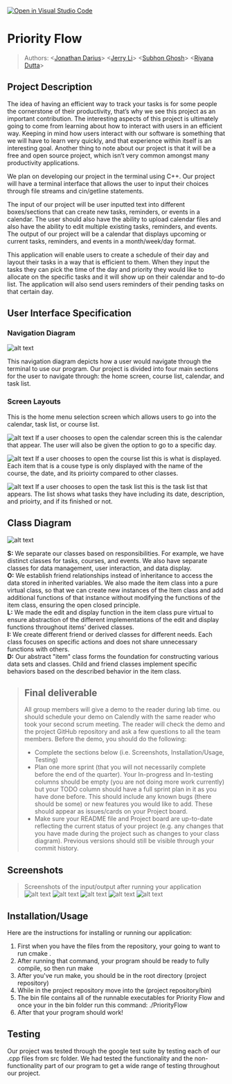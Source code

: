 [![Open in Visual Studio Code](https://classroom.github.com/assets/open-in-vscode-718a45dd9cf7e7f842a935f5ebbe5719a5e09af4491e668f4dbf3b35d5cca122.svg)](https://classroom.github.com/online_ide?assignment_repo_id=10960404&assignment_repo_type=AssignmentRepo)
# Priority Flow
 
 > Authors: \<[Jonathan Darius](https://github.com/Arkes123)\> \<[Jerry Li](https://github.com/Jeli04)\> \<[Subhon Ghosh](https://github.com/subGho)\> \<[Riyana Dutta](https://github.com/RiyanaD)\>

## Project Description

The idea of having an efficient way to track your tasks is for some people the cornerstone of their productivity, that’s why we see this project as an important contribution. The interesting aspects of this project is ultimately going to come from learning about how to interact with users in an efficient way. Keeping in mind how users interact with our software is something that we will have to learn very quickly, and that experience within itself is an interesting goal. Another thing to note about our project is that it will be a free and open source project, which isn’t very common amongst many productivity applications.

We plan on developing our project in the terminal using C++. Our project will have a terminal interface that allows the user to input their choices through file streams and cin/getline statements.

The input of our project will be user inputted text into different boxes/sections that can create new tasks, reminders, or events in a calendar. The user should also have the ability to upload calendar files and also have the ability to edit multiple existing tasks, reminders, and events. 
The output of our project will be a calendar that displays upcoming or current tasks, reminders, and events in a month/week/day format. 

This application will enable users to create a schedule of their day and layout their tasks in a way that is efficient to them. When they input the tasks they can pick the time of the day and priority they would like to allocate on the specific tasks and it will show up on their calendar and to-do list. The application will also send users reminders of their pending tasks on that certain day. 

## User Interface Specification

### Navigation Diagram
![alt text](https://github.com/cs100/final-project-sghos026-jli793-rdutt010-jdari003/blob/master/images/updatedNavDiagram.png?raw=true)

This navigation diagram depicts how a user would navigate through the terminal to use our program. Our project is divided into four main sections for the user to navigate through: the home screen, course list, calendar, and task list. 

### Screen Layouts

This is the home menu selection screen which allows users to go into the calendar, task list, or course list.




![alt text](https://github.com/cs100/final-project-sghos026-jli793-rdutt010-jdari003/blob/master/images/currScreenLayout1.png?raw=true)
If a user chooses to open the calendar screen this is the calendar that appear. The user will also be given the option to go to a specific day.




![alt text](https://github.com/cs100/final-project-sghos026-jli793-rdutt010-jdari003/blob/master/images/currScreen2.png?raw=true)
If a user chooses to open the course list this is what is displayed. Each item that is a couse type is only displayed with the name of the course, the date, and its prioirty compared to other classes.




![alt text](https://github.com/cs100/final-project-sghos026-jli793-rdutt010-jdari003/blob/master/images/screen-layout-4.png?raw=true)
If a user chooses to open the task list this is the task list that appears. The list shows what tasks they have including its date, description, and prioirty, and if its finished or not.



## Class Diagram
![alt text](https://github.com/cs100/final-project-sghos026-jli793-rdutt010-jdari003/blob/master/images/class-diagram.drawio-2.png?raw=true)

**S:** We separate our classes based on responsibilities. For example, we have distinct classes for tasks, courses, and events. We also have separate classes for data management, user interaction, and data display. <br>
**O:** We establish friend relationships instead of inheritance to access the data stored in inherited variables. We also made the item class into a pure virtual class, so that we can create new instances of the Item class and add additional functions of that instance without modifying the functions of the item class, ensuring the open closed principle.
<br>
**L:** We made the edit and display function in the item class pure virtual to ensure abstraction of the different implementations of the edit and display functions throughout items’ derived classes.<br>
**I:** We create different friend or derived classes for different needs. Each class focuses on specific actions and does not share unnecessary functions with others.<br>
**D:** Our abstract "item" class forms the foundation for constructing various data sets and classes. Child and friend classes implement specific behaviors based on the described behavior in the item class.<br>

 
 > ## Final deliverable
 > All group members will give a demo to the reader during lab time. ou should schedule your demo on Calendly with the same reader who took your second scrum meeting. The reader will check the demo and the project GitHub repository and ask a few questions to all the team members. 
 > Before the demo, you should do the following:
 > * Complete the sections below (i.e. Screenshots, Installation/Usage, Testing)
 > * Plan one more sprint (that you will not necessarily complete before the end of the quarter). Your In-progress and In-testing columns should be empty (you are not doing more work currently) but your TODO column should have a full sprint plan in it as you have done before. This should include any known bugs (there should be some) or new features you would like to add. These should appear as issues/cards on your Project board.
 > * Make sure your README file and Project board are up-to-date reflecting the current status of your project (e.g. any changes that you have made during the project such as changes to your class diagram). Previous versions should still be visible through your commit history. 
 
 ## Screenshots
 > Screenshots of the input/output after running your application
 ![alt text](https://github.com/cs100/final-project-sghos026-jli793-rdutt010-jdari003/blob/master/images/currScreenLayout1.png?raw=true)
 ![alt text](https://github.com/cs100/final-project-sghos026-jli793-rdutt010-jdari003/blob/master/images/screenAddTask.png?raw=true)
 ![alt text](https://github.com/cs100/final-project-sghos026-jli793-rdutt010-jdari003/blob/master/images/screenTaskAdded.png?raw=true)
 ![alt text](https://github.com/cs100/final-project-sghos026-jli793-rdutt010-jdari003/blob/master/images/currScreen2.png?raw=true)
 ![alt text](https://github.com/cs100/final-project-sghos026-jli793-rdutt010-jdari003/blob/master/images/dayView.png?raw=true)
 
 
 ## Installation/Usage
 
Here are the instructions for installing or running our application:
1. First when you have the files from the repository, your going to want to run cmake .
2. After running that command, your program should be ready to fully compile, so then run make
3. After you've run make, you should be in the root directory (project repository)
4. While in the project repository move into the (project repository/bin)
5. The bin file contains all of the runnable executables for Priority Flow and once your in the bin folder run this command: ./PriorityFlow
6. After that your program should work!

 ## Testing
 Our project was tested through the google test suite by testing each of our .cpp files from src folder. We had tested the functionality and the non-functionality part of our program to get a wide range of testing throughout our project.
 
